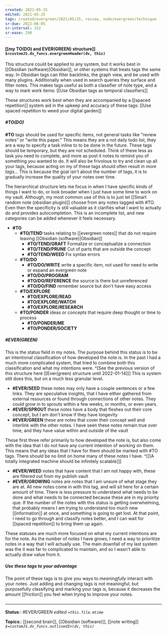 ```yaml
---
created: 2021-05-25
edited: 2021-05-25
tags: created/evergreen/2021/05/25, review, node/evergreen/technique 
sr-due: 2022-06-05
sr-interval: 152
sr-ease: 290
---
```


#### [[my TO(DO) and EVER(GREEN) structure]] `$=customJS.dv_funcs.evergreenHeader(dv, this)`

This structure could be applied to any system, but it works best in [[Obsidian (software)|Obsidian]], or other systems that treats tags the same way. In Obsidian tags can filter backlinks, the graph view, and be used with many plugins. Additionally when used in search queries they surface and filter notes. This makes tags useful as both a classifier of note type, and a way to mark work items: [[Use Obsidian tags as temporal classifiers]]

These structures work best when they are accompanied by a [[spaced repetition]] system aid in the upkeep and accuracy of these tags: [[Use spaced repetition to weed your digital garden]]

##### \#TO(DO)

**\#TO** tags should be used for specific items, not general tasks like "review notes" or "write this paper." This means they are a not daily todo list, they are a way to specify a task inline to to be done in the future. These tags should be temporary, but they are not scheduled. Think of these less as task you need to complete, and more as post it notes to remind you of something you wanted to do. It will also be frivolous to try and clean up all your tags, because acting on my of these tags should often result *in more tags...* This is because the goal isn't about the number of tags, it is to gradually increase the quality of your notes over time. 

The hierarchical structure lets me focus in when I have specific kinds of things I want to do, or look broader when I just have some time to work on my vault. Although, my most common use of this is to just let [[Smart random note (obsidian plugin)]] choose from any notes tagged with \#TO. Even then the specificity is still valuable as it clarifies what I want to actually do and provides autocompletion.
This is an incomplete list, and new categories can be added whenever it feels necessary. 

- **\#TO**
    - **\#TO/TEND** tasks relating to [[evergreen notes]] that do not require leaving [[Obsidian (software)|Obsidian]]
	    - **\#TO/TEND/GRAFT** Formalize or conceptualize a connection
	    - **\#TO/TEND/PRUNE** Cut of parts that are outside the concept
	    - **\#TO/TEND/WEED** Fix syntax errors
	- **\#TO/DO** 
		- **\#TO/DO/WRITE** write a specific item, not used for need to write or expand an evergreen note
		- **\#TO/DO/PROGRAM** 
		- **\#TO/DO/REFERENCE** the source is there but unreferenced
		- **\#TO/DO/FIND** remember source but don't have easy access
	- **\#TO/EXPLORE**
		- **\#TO/EXPLORE/READ** 
		- **\#TO/EXPLORE/WATCH**
		- **\#TO/EXPLORE/RESEARCH** 
	- **\#TO/PONDER** ideas or concepts that require deep thought or time to process
		- **\#TO/PONDER/ME** 
		- **\#TO/PONDER/SOCIETY**

##### \#EVER(GREEN)

This is the status field in my notes. The purpose behind this status is to be an intentional classification of how developed the note is. In the past I had a much more complicated system, that tried to combine both this classification and what my intentions were. 
^[See the previous version of this structure here [[Ever(green) structure until 2022-01-14]]]
This is system still does this, but on a much less granular level. 


- **\#EVER/SEED** these notes may only have a couple sentences or a few links. They are speculative insights, that I have either gathered from external resources or found through connections of other notes. They could grow in to sprouts within a few weeks, or months, or even years. 
- **\#EVER/SPROUT** these notes have a body that fleshes out their core concept, but I am don't know if they have longevity
- **\#EVER/GREEN** these are notes that cover their concept well and interlink with the other notes. I have seen these notes remain true over time, and they have value within and outside of the vault

These first three refer primarily to how developed the note is, but also come with the idea that I do not have any current intention of working on them. This means that any ideas that I have for them should be marked with \#TO tags. There should be no limit on home many of these notes I have. 
^[[[A totally integrated machine should be infinitely scalable]]]

- **\#EVER/WEED** notes that have content that I am not happy with, these are filtered out from my publish vault
- **\#EVER/GROWING** notes are notes that I am unsure of what stage they are at. All new notes come in with this tag, and will sit here for a certain amount of time.  There is less pressure to understand what needs to be done and what needs to be connected because these are in my priority que. If the number of the notes with this status is getting overwhelming, that probably means I am trying to understand too much new [[information]] at once, and something is going to get lost. At that point, I need to go through and classify notes better, and I can wait for [[spaced repetition]] to bring them up again. 

These statuses are much more focused on what my current intentions are for the note. As the number of notes I have grows, I need a way to prioritize notes in a way that I will actually use. The main downfall of my last system was the it was far to complicated to maintain, and so I wasn't able to actually draw value from it. 

##### Use these tags to your advantage

The point of these tags is to give you ways to *meaningfully* interact with your notes. Just adding and changing tags is not meaningful, but purposefully classifying and marking your tags is, because it decreases the amount [[friction]] you feel when trying to improve your notes.

### <hr class="footnote"/>

**Status**:: #EVER/GREEN
*edited `=this.file.mtime`*

**Topics**:: [[second brain]], [[Obsidian (software)]], [[note writing]]
*`$=customJS.dv_funcs.outlinedIn(dv, this)`*

